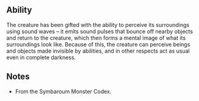 ## Ability
The creature has been gifted with the ability to perceive its surroundings using sound waves – it emits sound pulses that bounce off nearby objects and return to the creature, which then forms a mental image of what its surroundings look like. Because of this, the creature can perceive beings and objects made invisible by abilities, and in other respects act as usual even in complete darkness.
## Notes
* From the Symbaroum Monster Codex.